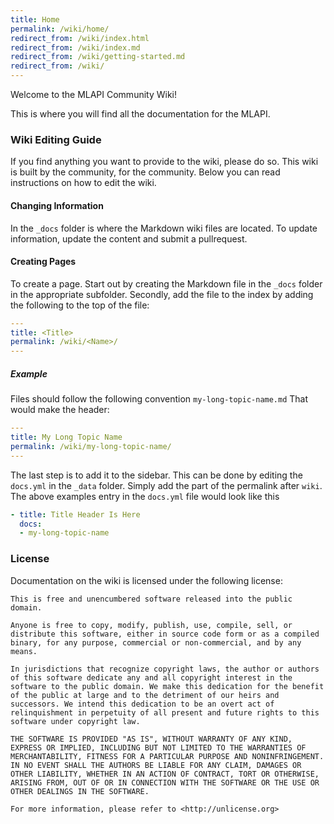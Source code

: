 ```yaml
---
title: Home
permalink: /wiki/home/
redirect_from: /wiki/index.html
redirect_from: /wiki/index.md
redirect_from: /wiki/getting-started.md
redirect_from: /wiki/
---
```


Welcome to the MLAPI Community Wiki!

This is where you will find all the documentation for the MLAPI.




### Wiki Editing Guide
If you find anything you want to provide to the wiki, please do so. 
This wiki is built by the community, for the community. Below you can read
instructions on how to edit the wiki.

#### Changing Information
In the ``_docs`` folder is where the Markdown wiki files are located. To update information, update the content and submit a pullrequest.
#### Creating Pages
To create a page. Start out by creating the Markdown file in the ``_docs`` folder in the appropriate subfolder.
Secondly, add the file to the index by adding the following to the top of the file:
```yml
---
title: <Title>
permalink: /wiki/<Name>/
---
```

##### Example
Files should follow the following convention ``my-long-topic-name.md``
That would make the header:
```yml
---
title: My Long Topic Name
permalink: /wiki/my-long-topic-name/
---
```


The last step is to add it to the sidebar. This can be done by editing the ``docs.yml`` in the ``_data`` folder.
Simply add the part of the permalink after ``wiki``. The above examples entry in the ``docs.yml`` file would look like this


```yml
- title: Title Header Is Here
  docs:
  - my-long-topic-name
```

### License
Documentation on the wiki is licensed under the following license:
```
This is free and unencumbered software released into the public domain.

Anyone is free to copy, modify, publish, use, compile, sell, or
distribute this software, either in source code form or as a compiled
binary, for any purpose, commercial or non-commercial, and by any
means.

In jurisdictions that recognize copyright laws, the author or authors
of this software dedicate any and all copyright interest in the
software to the public domain. We make this dedication for the benefit
of the public at large and to the detriment of our heirs and
successors. We intend this dedication to be an overt act of
relinquishment in perpetuity of all present and future rights to this
software under copyright law.

THE SOFTWARE IS PROVIDED "AS IS", WITHOUT WARRANTY OF ANY KIND,
EXPRESS OR IMPLIED, INCLUDING BUT NOT LIMITED TO THE WARRANTIES OF
MERCHANTABILITY, FITNESS FOR A PARTICULAR PURPOSE AND NONINFRINGEMENT.
IN NO EVENT SHALL THE AUTHORS BE LIABLE FOR ANY CLAIM, DAMAGES OR
OTHER LIABILITY, WHETHER IN AN ACTION OF CONTRACT, TORT OR OTHERWISE,
ARISING FROM, OUT OF OR IN CONNECTION WITH THE SOFTWARE OR THE USE OR
OTHER DEALINGS IN THE SOFTWARE.

For more information, please refer to <http://unlicense.org>
```
